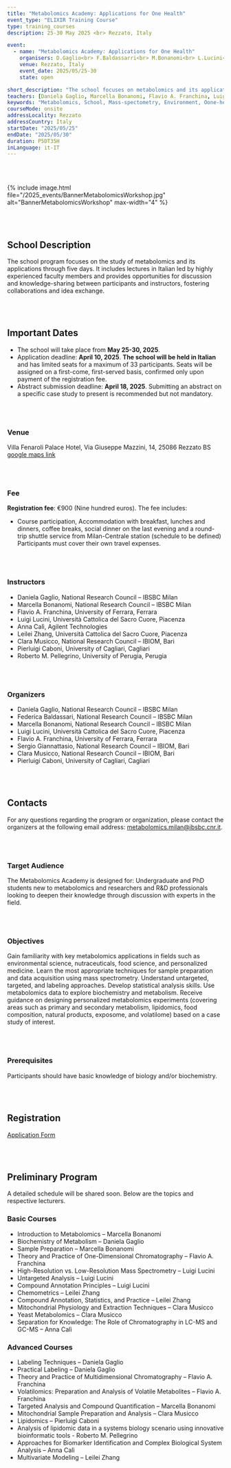 ```yaml
---
title: "Metabolomics Academy: Applications for One Health"
event_type: "ELIXIR Training Course"
type: training_courses
description: 25-30 May 2025 <br> Rezzato, Italy

event:
  - name: "Metabolomics Academy: Applications for One Health"
    organisers: D.Gaglio<br> F.Baldassarri<br> M.Bonanomi<br> L.Lucini<br> F.A.Franchina<br> S.Giannattasio<br> C.Musicco<br> P.Caboni
    venue: Rezzato, Italy
    event_date: 2025/05/25-30
    state: open

short_description: "The school focuses on metabolomics and its applications through a 5-day program. It includes lectures in Italian by expert faculty and provides ample opportunities for idea exchange and collaboration."
teachers: [Daniela Gaglio, Marcella Bonanomi, Flavio A. Franchina, Luigi Lucini, Anna Calì, Leilei Zhang, Clara Musicco, Pierluigi Caboni]
keywords: "Metabolomics, School, Mass-spectometry, Environment, Oone-health, Nutraceutical, Food, Medicine."
courseMode: onsite
addressLocality: Rezzato
addressCountry: Italy
startDate: "2025/05/25"
endDate: "2025/05/30"
duration: P5DT35H
inLanguage: it-IT   
---
```

<br>
<br>

{% include image.html file="/2025_events/BannerMetabolomicsWorkshop.jpg" alt="BannerMetabolomicsWorkshop" max-width="4" %}

<br>
<br>

## School Description

The school program focuses on the study of metabolomics and its applications through five days. It includes lectures in Italian led by highly experienced faculty members and provides opportunities for discussion and knowledge-sharing between participants and instructors, fostering collaborations and idea exchange.

<br>
<br>

## Important Dates

- The school will take place from **May 25-30, 2025**.
- Application deadline: **April 10, 2025**.
**The school will be held in Italian** and has limited seats for a maximum of 33 participants. Seats will be assigned on a first-come, first-served basis, confirmed only upon payment of the registration fee.
- Abstract submission deadline: **April 18, 2025**.
Submitting an abstract on a specific case study to present is recommended but not mandatory.

<br>
<br>

### Venue

Villa Fenaroli Palace Hotel, Via Giuseppe Mazzini, 14, 25086 Rezzato BS [google maps link](https://maps.app.goo.gl/r7m4eFqfjttQD2Uh7)

<br>
<br>

### Fee

**Registration fee**: €900 (Nine hundred euros).
The fee includes:
- Course participation, Accommodation with breakfast, lunches and dinners, coffee breaks, social dinner on the last evening and a round-trip shuttle service from Milan-Centrale station (schedule to be defined)
Participants must cover their own travel expenses.

<br>
<br>

### Instructors

- Daniela Gaglio, National Research Council – IBSBC Milan
- Marcella Bonanomi, National Research Council – IBSBC Milan
- Flavio A. Franchina, University of Ferrara, Ferrara
- Luigi Lucini, Università Cattolica del Sacro Cuore, Piacenza
- Anna Calì, Agilent Technologies
- Leilei Zhang, Università Cattolica del Sacro Cuore, Piacenza
- Clara Musicco, National Research Council – IBIOM, Bari
- Pierluigi Caboni, University of Cagliari, Cagliari
- Roberto M. Pellegrino, University of Perugia, Perugia

<br>
<br>

### Organizers

- Daniela Gaglio, National Research Council – IBSBC Milan
- Federica Baldassari, National Research Council – IBSBC Milan
- Marcella Bonanomi, National Research Council – IBSBC Milan
- Luigi Lucini, Università Cattolica del Sacro Cuore, Piacenza
- Flavio A. Franchina, University of Ferrara, Ferrara
- Sergio Giannattasio, National Research Council – IBIOM, Bari
- Clara Musicco, National Research Council – IBIOM, Bari
- Pierluigi Caboni, University of Cagliari, Cagliari

<br>
<br>

## Contacts

For any questions regarding the program or organization, please contact the organizers at the following email address: [metabolomics.milan@ibsbc.cnr.it](mailto:metabolomics.milan@ibsbc.cnr.it).

<br>
<br>

### Target Audience

The Metabolomics Academy is designed for: Undergraduate and PhD students new to metabolomics and researchers and R&D professionals looking to deepen their knowledge through discussion with experts in the field.

<br>
<br>

### Objectives

Gain familiarity with key metabolomics applications in fields such as environmental science, nutraceuticals, food science, and personalized medicine.
Learn the most appropriate techniques for sample preparation and data acquisition using mass spectrometry. 
Understand untargeted, targeted, and labeling approaches. Develop statistical analysis skills. 
Use metabolomics data to explore biochemistry and metabolism. 
Receive guidance on designing personalized metabolomics experiments (covering areas such as primary and secondary metabolism, lipidomics, food composition, natural products, exposome, and volatilome) based on a case study of interest.

<br>
<br>

### Prerequisites

Participants should have basic knowledge of biology and/or biochemistry.

<br>
<br>

## Registration

[Application Form](https://docs.google.com/forms/d/e/1FAIpQLSdvfu1UyRHqS5V0t7A69-08a1FD33y86JyHrrQYJ7DUoO0VCA/viewform?usp=sharing)

<br>
<br>

## Preliminary Program

A detailed schedule will be shared soon. Below are the topics and respective lecturers.

### Basic Courses

- Introduction to Metabolomics – Marcella Bonanomi
- Biochemistry of Metabolism – Daniela Gaglio
- Sample Preparation – Marcella Bonanomi
- Theory and Practice of One-Dimensional Chromatography – Flavio A. Franchina
- High-Resolution vs. Low-Resolution Mass Spectrometry – Luigi Lucini
- Untargeted Analysis – Luigi Lucini
- Compound Annotation Principles – Luigi Lucini
- Chemometrics – Leilei Zhang
- Compound Annotation, Statistics, and Practice – Leilei Zhang
- Mitochondrial Physiology and Extraction Techniques – Clara Musicco
- Yeast Metabolomics – Clara Musicco
- Separation for Knowledge: The Role of Chromatography in LC-MS and GC-MS – Anna Calì

### Advanced Courses

- Labeling Techniques – Daniela Gaglio
- Practical Labeling – Daniela Gaglio
- Theory and Practice of Multidimensional Chromatography – Flavio A. Franchina
- Volatilomics: Preparation and Analysis of Volatile Metabolites – Flavio A. Franchina
- Targeted Analysis and Compound Quantification – Marcella Bonanomi
- Mitochondrial Sample Preparation and Analysis – Clara Musicco
- Lipidomics – Pierluigi Caboni
- Analysis of lipidomic data in a systems biology scenario using innovative bioinformatic tools - Roberto M. Pellegrino
- Approaches for Biomarker Identification and Complex Biological System Analysis – Anna Calì
- Multivariate Modeling – Leilei Zhang

